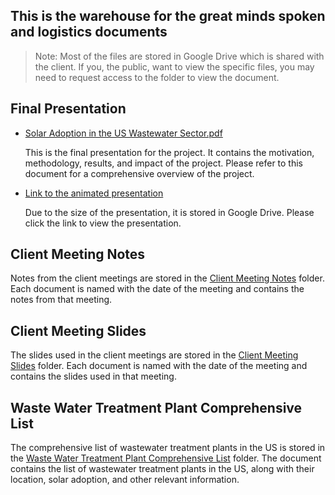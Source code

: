 ## This is the warehouse for the great minds spoken and logistics documents

 > Note: Most of the files are stored in Google Drive which is shared with the client. If you, the public, want to view the specific files, you may need to request access to the folder to view the document.


## Final Presentation

- [Solar Adoption in the US Wastewater Sector.pdf](https://github.com/Yer1k/solar_wastewater/blob/data/40_docs/Presentation%20-%20Solar%20Adoption%20in%20the%20US%20Wastewater%20Sector.pdf)
  
    This is the final presentation for the project. It contains the motivation, methodology, results, and impact of the project. Please refer to this document for a comprehensive overview of the project.

- [Link to the animated presentation](https://docs.google.com/presentation/d/1Z8flCSFsrAtWa0HSw4SMfZlpBfJmj0tp/edit?usp=drive_link&ouid=111199461708799499514&rtpof=true&sd=true)
    
    Due to the size of the presentation, it is stored in Google Drive. Please click the link to view the presentation.

## Client Meeting Notes
Notes from the client meetings are stored in the [Client Meeting Notes](https://drive.google.com/drive/folders/1GzK076xFD6f_3iwEMl5Dmm8cTpyTOgzM?usp=drive_link) folder. Each document is named with the date of the meeting and contains the notes from that meeting.

## Client Meeting Slides
The slides used in the client meetings are stored in the [Client Meeting Slides](https://drive.google.com/drive/folders/1h7Ut6qjsaeJj8Z4t12Mph5DnByiqHL6S?usp=drive_link) folder. Each document is named with the date of the meeting and contains the slides used in that meeting.

## Waste Water Treatment Plant Comprehensive List
The comprehensive list of wastewater treatment plants in the US is stored in the [Waste Water Treatment Plant Comprehensive List](https://drive.google.com/drive/folders/1Ci7mXguTFOtjgDl0OTZ5oUhmNhh5Iw0R?usp=drive_link) folder. The document contains the list of wastewater treatment plants in the US, along with their location, solar adoption, and other relevant information.